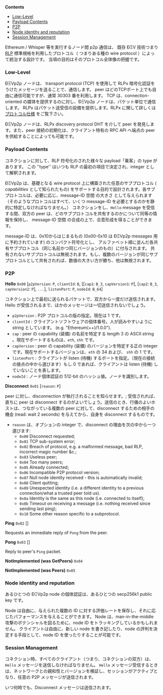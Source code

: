 <!-- START doctoc generated TOC please keep comment here to allow auto update -->
<!-- DON'T EDIT THIS SECTION, INSTEAD RE-RUN doctoc TO UPDATE -->
**Contents**

- [Low-Level](#low-level)
- [Payload Contents](#payload-contents)
- [P2P](#p2p)
- [Node identity and reputation](#node-identity-and-reputation)
- [Session Management](#session-management)

<!-- END doctoc generated TOC please keep comment here to allow auto update -->

Ethereum / Whisper 等を実行するノード間 p2p 通信は、
既存 ÐΞV 技術つまり [RLP](https://github.com/ethereum/wiki/wiki/RLP) 標準規格を利用したプロトコル（
つまりある種の wire protocol ）によって統治する設計です。
当項の目的はそのプロトコル全体像の把握です。

### Low-Level

ÐΞVp2p ノードは、 transport protocol (TCP) を使用して RLPx 暗号化認証をうけたメッセージを送ることで、通信します。
peer はどのTCPポート上でも自由に通信可能ですが、通常 30303 番を利用します。
TCP は、connection-oriented の媒体を提供するのに対し、ÐΞVp2p ノードは、パケット単位で通信します。
RLPx はパケット送受信の設備を提供します。RLPx に関して詳しくは [プロトコル仕様](https://github.com/ethereum/devp2p/tree/master/rlpx.md) をご覧下さい。 

ÐΞVp2p ノードは、RLPx discovery protocol DHT を介して peer を発見します。また、peer 接続の初期化は、クライアント特有の RPC API へ端点の peer を供給することによっても可能です。

### Payload Contents

コネクションに対して、RLP 符号化のされた様々な payload「乗客」の type があります。
この ''type'' はいつも RLP の最初の項目で決定され、integer として解釈されます。

ÐΞVp2p は、基礎となる wire protocol 上に構築された任意のサブプロトコル ( _capabilities_ として知られたもの) をサポートする目的で設計されます。各サブプロトコルは、必要に応じ、message-ID 空間 の大きさ として与えられます（そのようなプロトコルはすべて、いくつ message-ID を必要とするのかを静的に特定しなければなりません。）
コネクションをし、`Hello` message を受信する間、双方の peer は、どのサブプロトコルを共有するのかについて同等の情報を保持し、
message-ID 空間 の合成の上で、合意形成を得ることができます。

message-ID は、0x10からはじまるもの (0x00-0x10 は ÐΞVp2p messages 用に予約されています) のコンパクト符号化とし、
アルファベット順に並んだ各共有サブプロトコル（同じ名前かつ同じバージョンのもの）に付与されます。
共有されないサブプロトコルは無視されます。もし、複数のバージョンが同じサブプロトコルとして共有されれば、数値の大きい方が勝ち、他は無視されます。


### P2P

**Hello**
`0x00` [`p2pVersion`: `P`, `clientId`: `B`, [[`cap1`: `B_3`, `capVersion1`: `P`], [`cap2`: `B_3`, `capVersion2`: `P`], `...`], `listenPort`: `P`, `nodeId`: `B_64`] 

コネクション上で最初に送られるパケットで、双方から一度だけ送信されます。Hello が受信されるまで、ほかのメッセージは一切送信されないでしょう。
* `p2pVersion` : P2P プロトコルの版の指定。現在は 1 です。
* `clientId` : クライアントソフトウェアの個体番号。人が読みやすいように string としています。 (e.g. "Ethereum(++)/1.0.0").
* `cap` : peer の capability (装備) の名前を特定する length 3 の ASCII string 。現在サポートするものは、`eth`, `shh` です。
* `capVersion` : peer の capability (装備) のバージョンを特定する正の integer です。現在サポートするバージョンは、`eth` の 34 および、 `shh` の 1 です。
* `listenPort` : クライアントが listen (待機) するポートを指定。（現在の接続の接点の中から選びます）もし 0 であれば、クライアントは listen (待機) していないことを表します。
* `nodeId` : ノード個体認証の 512-bit のハッシュ値。ノードを識別します。

**Disconnect**
`0x01` [`reason`: `P`] 

peer に対し、disconnection が執行されることを知らせます。; 受信されれば、直ちに peer は disconnect するのがよいでしょう。送信のとき、行儀のよいホストは、つながっている複数の peer に対して、disconnect するための相手の機会 (read: wait 2 seconds) を与えてから、自身を disconnect するものです。
* `reason` は、オプションの integer で、disconnect の理由を次の中から一つ選びます:
  * `0x00` Disconnect requested;
  * `0x01` TCP sub-system error;
  * `0x02` Breach of protocol, e.g. a malformed message, bad RLP, incorrect magic number &c.;
  * `0x03` Useless peer;
  * `0x04` Too many peers;
  * `0x05` Already connected;
  * `0x06` Incompatible P2P protocol version;
  * `0x07` Null node identity received - this is automatically invalid;
  * `0x08` Client quitting;
  * `0x09` Unexpected identity (i.e. a different identity to a previous connection/what a trusted peer told us).
  * `0x0a` Identity is the same as this node (i.e. connected to itself);
  * `0x0b` Timeout on receiving a message (i.e. nothing received since sending last ping);
  * `0x10` Some other reason specific to a subprotocol.

**Ping**
`0x02` [] 

Requests an immediate reply of `Pong` from the peer.

**Pong**
`0x03` [] 

Reply to peer's `Ping` packet.

**NotImplemented (was GetPeers)**
`0x04`

**NotImplemented (was Peers)**
`0x05`

### Node identity and reputation

あるひとつの ÐΞVp2p node の個体認証は、あるひとつの secp256k1 public key です。　

Node は自由に、与えられた複数の ID に対する評価レートを保存し、それに応じたパフォーマンスを与えることができます。
Node は、man-in-the-middle 攻撃のポテンシャルを図るために、node ID をトラッキングしているかもしれません。
クライアントは自由に、新しい node を書き記したり、node の評判を決定する手段として、node ID を使ったりすることが可能です。

### Session Management

コネクション時、すべてのクライアント（つまり、コネクションの双方）は、`Hello` メッセージを送信しなければなりません。
`Hello` メッセージ受信するときは、ネットワークとの親和性とバージョンを検証し、セッションがアクティブとなり、任意の P2P メッセージが送信されます。

いつ何時でも、Disconnect メッセージは送信されます。